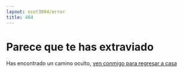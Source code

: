 ```yaml
---
layout: scot3004/error
title: 404
---
```

# Parece que te has extraviado

Has encontrado un camino oculto, [ven conmigo para regresar a casa](./)

